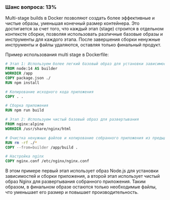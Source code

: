 ### Шанс вопроса: 13%

Multi-stage builds в Docker позволяют создать более эффективные и чистые образы, уменьшая конечный размер контейнера. Это достигается за счет того, что каждый этап (stage) строится в отдельном контексте сборки, позволяя использовать различные базовые образы и инструменты для каждого этапа. После завершения сборки ненужные инструменты и файлы удаляются, оставляя только финальный продукт.

Пример использования multi stage в Dockerfile:
```dockerfile
# Этап 1: Используем более легкий базовый образ для установки зависимостей
FROM node:14 AS builder
WORKDIR /app
COPY package.json ./
RUN npm install

# Копирование исходного кода приложения
COPY . .

# Сборка приложения
RUN npm run build

# Этап 2: Используем чистый базовый образ для развертывания
FROM nginx:alpine
WORKDIR /usr/share/nginx/html

# Очистка ненужных файлов и копирование собранного приложения из предыдущего этапа
RUN rm -rf ./*
COPY --from=builder /app/build .

# Настройка nginx
COPY nginx.conf /etc/nginx/nginx.conf
```
В этом примере первый этап использует образ Node.js для установки зависимостей и сборки приложения, а второй этап использует чистый образ Nginx для развертывания собранного приложения. Таким образом, в финальном образе остаются только необходимые файлы, что уменьшает его размер и повышает производительность.